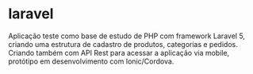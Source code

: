 # laravel
Aplicação teste como base de estudo de PHP com framework Laravel 5, criando uma estrutura de cadastro de produtos, categorias e pedidos.
Criando também com API Rest para acessar a aplicação via mobile, protótipo em desenvolvimento com Ionic/Cordova.
